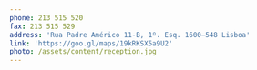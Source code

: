 ```yaml
---
phone: 213 515 520
fax: 213 515 529
address: 'Rua Padre Américo 11-B, 1º. Esq. 1600–548 Lisboa'
link: 'https://goo.gl/maps/19kRKSX5a9U2'
photo: /assets/content/reception.jpg
---
```


